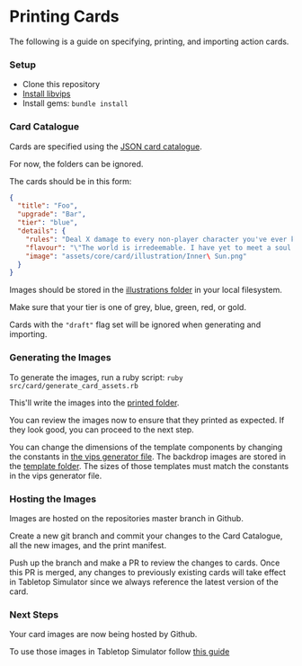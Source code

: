 # Printing Cards

The following is a guide on specifying, printing, and importing action cards.

### Setup

- Clone this repository
- [Install libvips](https://libvips.github.io/libvips/install.html)
- Install gems: `bundle install`

### Card Catalogue

Cards are specified using the [JSON card catalogue](../../data/card_catalogue.json).

For now, the folders can be ignored. 

The cards should be in this form: 
```json
{
  "title": "Foo",
  "upgrade": "Bar",
  "tier": "blue",
  "details": {
    "rules": "Deal X damage to every non-player character you've ever known, where X is the number of complaints you can  list in 30 seconds",
    "flavour": "\"The world is irredeemable. I have yet to meet a soul worth saving.\" -Fester the Limp",
    "image": "assets/core/card/illustration/Inner\ Sun.png"
  }
}
```

Images should be stored in the [illustrations folder](../../assets/core/card/illustration) in your local filesystem.

Make sure that your tier is one of grey, blue, green, red, or gold.

Cards with the `"draft"` flag set will be ignored when generating and importing.

### Generating the Images

To generate the images, run a ruby script: `ruby src/card/generate_card_assets.rb`

This'll write the images into the [printed folder](../../assets/core/card/printed).

You can review the images now to ensure that they printed as expected. If they look good, you can proceed to the next step.

You can change the dimensions of the template components by changing the constants in [the vips generator file](src/card/generators/vips_basic.rb). The backdrop images are stored in the [template folder](src/card/generators/vips_basic.rb). The sizes of those templates must match the constants in the vips generator file. 

### Hosting the Images

Images are hosted on the repositories master branch in Github.

Create a new git branch and commit your changes to the Card Catalogue, all the new images, and the print manifest. 

Push up the branch and make a PR to review the changes to cards. Once this PR is merged, any changes to previously existing cards will take effect in Tabletop Simulator since we always reference the latest version of the card.

### Next Steps

Your card images are now being hosted by Github.

To use those images in Tabletop Simulator follow [this guide](importing.md)
